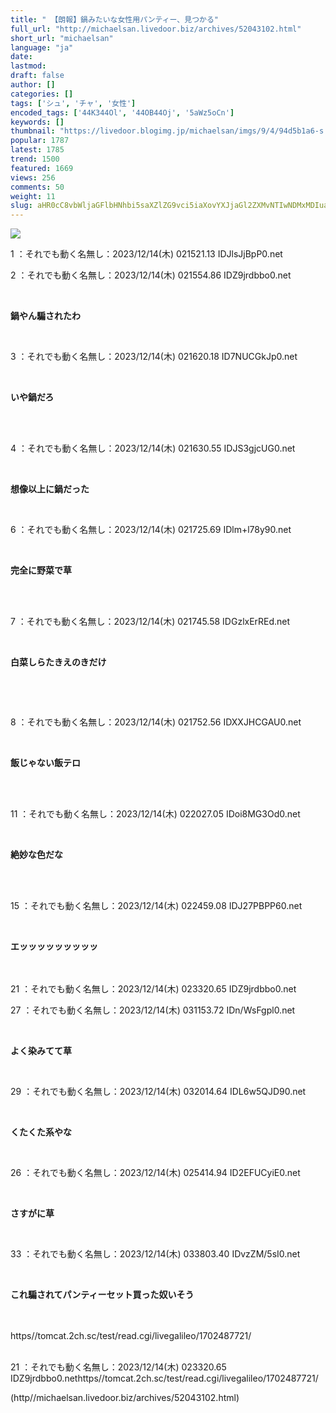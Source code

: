 ```yaml
---
title: " 【朗報】鍋みたいな女性用パンティー、見つかる"
full_url: "http://michaelsan.livedoor.biz/archives/52043102.html"
short_url: "michaelsan"
language: "ja"
date: 
lastmod: 
draft: false
author: []
categories: []
tags: ['シュ', 'チャ', '女性']
encoded_tags: ['44K344Ol', '44OB44Oj', '5aWz5oCn']
keywords: []
thumbnail: "https://livedoor.blogimg.jp/michaelsan/imgs/9/4/94d5b1a6-s.jpg"
popular: 1787
latest: 1785
trend: 1500
featured: 1669
views: 256
comments: 50
weight: 11
slug: aHR0cC8vbWljaGFlbHNhbi5saXZlZG9vci5iaXovYXJjaGl2ZXMvNTIwNDMxMDIuaHRtbA==
---
```


![](https://livedoor.blogimg.jp/michaelsan/imgs/9/4/94d5b1a6-s.jpg)

<div><p>1 ：それでも動く名無し：2023/12/14(木) 021521.13 IDJlsJjBpP0.net</p><p>2 ：それでも動く名無し：2023/12/14(木) 021554.86 IDZ9jrdbbo0.net</p><br><b><p>鍋やん騙されたわ</p></b><br><p>3 ：それでも動く名無し：2023/12/14(木) 021620.18 ID7NUCGkJp0.net</p><br><b><p>いや鍋だろ </p><br></b><br><p>4 ：それでも動く名無し：2023/12/14(木) 021630.55 IDJS3gjcUG0.net</p><br><b><p>想像以上に鍋だった </p></b><br><p>6 ：それでも動く名無し：2023/12/14(木) 021725.69 IDlm+l78y90.net</p><br><b><p>完全に野菜で草 </p><br></b><br><p>7 ：それでも動く名無し：2023/12/14(木) 021745.58 IDGzlxErREd.net</p><br><p><b><p>白菜しらたきえのきだけ</p></b><br></p><br><p>8 ：それでも動く名無し：2023/12/14(木) 021752.56 IDXXJHCGAU0.net</p><br><b><p>飯じゃない飯テロ</p><br></b><br><p>11 ：それでも動く名無し：2023/12/14(木) 022027.05 IDoi8MG3Od0.net</p><br><b><p>絶妙な色だな </p><br></b><br><p>15 ：それでも動く名無し：2023/12/14(木) 022459.08 IDJ27PBPP60.net</p><br><b><p>エッッッッッッッッッ </p><br></b><br>21 ：それでも動く名無し：2023/12/14(木) 023320.65 IDZ9jrdbbo0.net<br><p>27 ：それでも動く名無し：2023/12/14(木) 031153.72 IDn/WsFgpl0.net</p><br><p><b><p>よく染みてて草 <br></p></b></p><br><p>29 ：それでも動く名無し：2023/12/14(木) 032014.64 IDL6w5QJD90.net</p><br><b><p>くたくた系やな</p></b><br><p>26 ：それでも動く名無し：2023/12/14(木) 025414.94 ID2EFUCyiE0.net</p><br><b><p>さすがに草</p></b><br><p>33 ：それでも動く名無し：2023/12/14(木) 033803.40 IDvzZM/5sI0.net</p><br><b><p><p>これ騙されてパンティーセット買った奴いそう <br></p></p><br></b><br>https//tomcat.2ch.sc/test/read.cgi/livegalileo/1702487721/<br><br clear='all'> <p id='a6850dc6aefc0d5bbff2bea180d92d89'> </p> <p id='a6850dc6aefc0d5bbff2bea180d92d89'> </p> <p class='alistcloud-container-6795'></p> <p>21 ：それでも動く名無し：2023/12/14(木) 023320.65 IDZ9jrdbbo0.nethttps//tomcat.2ch.sc/test/read.cgi/livegalileo/1702487721/</p></div>

(http//michaelsan.livedoor.biz/archives/52043102.html)
